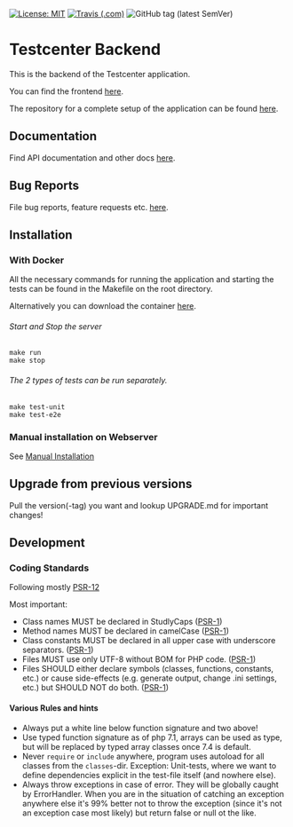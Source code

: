 [![License: MIT](https://img.shields.io/badge/License-MIT-yellow.svg?style=flat-square)](https://opensource.org/licenses/MIT)
[![Travis (.com)](https://img.shields.io/travis/com/iqb-berlin/testcenter-backend?style=flat-square)](https://travis-ci.com/iqb-berlin/testcenter-backend)
![GitHub tag (latest SemVer)](https://img.shields.io/github/v/tag/iqb-berlin/testcenter-backend?style=flat-square)

# Testcenter Backend

This is the backend of the Testcenter application.  

You can find the frontend [here](https://github.com/iqb-berlin/testcenter-frontend).

The repository for a complete setup of the application can be found
[here](https://github.com/iqb-berlin/testcenter-setup).

## Documentation

Find API documentation and other docs [here](https://iqb-berlin.github.io/testcenter-backend).

## Bug Reports

File bug reports, feature requests etc. [here](https://github.com/iqb-berlin/testcenter-backend/issues).

## Installation

### With Docker

All the necessary commands for running the application and starting the tests
can be found in the Makefile on the root directory.

Alternatively you can download the container [here](https://hub.docker.com/repository/docker/iqbberlin/testcenter-backend).

###### Start and Stop the server
```
make run
make stop
```
###### The 2 types of tests can be run separately.
```
make test-unit
make test-e2e
```

### Manual installation on Webserver
See [Manual Installation](./manual_installation.md)

## Upgrade from previous versions
Pull the version(-tag) you want and lookup UPGRADE.md for important changes!


## Development
### Coding Standards

Following mostly [PSR-12](https://www.php-fig.org/psr/psr-12/)

Most important:
* Class names MUST be declared in StudlyCaps ([PSR-1](https://www.php-fig.org/psr/psr-1/))
* Method names MUST be declared in camelCase ([PSR-1](https://www.php-fig.org/psr/psr-1/))
* Class constants MUST be declared in all upper case with underscore separators.
([PSR-1](https://www.php-fig.org/psr/psr-1/))
* Files MUST use only UTF-8 without BOM for PHP code. ([PSR-1](https://www.php-fig.org/psr/psr-1/))
* Files SHOULD either declare symbols (classes, functions, constants, etc.) or cause side-effects
(e.g. generate output, change .ini settings, etc.) but SHOULD NOT do both. ([PSR-1](https://www.php-fig.org/psr/psr-1/))

#### Various Rules and hints

* Always put a white line below function signature and two above!
* Use typed function signature as of php 7.1, arrays can be used as type, but will be replaced by typed array classes
once 7.4 is default.
* Never `require` or `include` anywhere, program uses autoload for all classes from the `classes`-dir.
Exception: Unit-tests, where we want to define dependencies explicit in the test-file itself (and nowhere else).
* Always throw exceptions in case of error. They will be globally caught by ErrorHandler.
When you are in the situation of catching an exception anywhere else it's 99% better not to throw the exception
(since it's not an exception case most likely) but return false or null ot the like.
